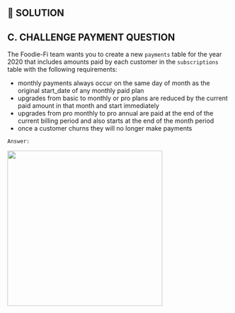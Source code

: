 ## 🎯 SOLUTION

## C. CHALLENGE PAYMENT QUESTION

The Foodie-Fi team wants you to create a new ``payments`` table for the year 2020 that includes amounts paid by each customer in the ``subscriptions`` table with the following requirements:

- monthly payments always occur on the same day of month as the original start_date of any monthly paid plan
- upgrades from basic to monthly or pro plans are reduced by the current paid amount in that month and start immediately
- upgrades from pro monthly to pro annual are paid at the end of the current billing period and also starts at the end of the month period
- once a customer churns they will no longer make payments

``Answer:``

<img src="https://user-images.githubusercontent.com/49824841/148819455-c66df529-c54f-4ce9-88bf-ca1e2acd7d05.png" width="350" height="350">
